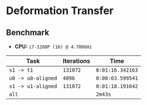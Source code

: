# Deformation Transfer

## Benchmark

- **CPU:** `i7-1260P (16) @ 4.700GHz`

| Task               | Iterations | Time             |
| ------------------ | ---------- | ---------------- |
| `s1 -> t1`         | `131072`   | `0:01:16.342163` |
| `u0 -> u0-aligned` | `4096`     | `0:00:03.599541` |
| `s1 -> u1-aligned` | `131072`   | `0:01:18.191642` |
| `all`              |            | `2m43s`          |
